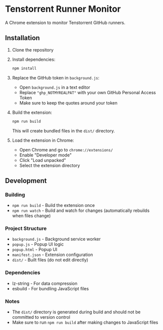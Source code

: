 # Tenstorrent Runner Monitor

A Chrome extension to monitor Tenstorrent GitHub runners.

## Installation

1. Clone the repository
2. Install dependencies:
   ```bash
   npm install
   ```
3. Replace the GitHub token in `background.js`:
   - Open `background.js` in a text editor
   - Replace `"ghp_NOTMYREALPAT"` with your own GitHub Personal Access Token
   - Make sure to keep the quotes around your token
4. Build the extension:
   ```bash
   npm run build
   ```
   This will create bundled files in the `dist/` directory.

5. Load the extension in Chrome:
   - Open Chrome and go to `chrome://extensions/`
   - Enable "Developer mode"
   - Click "Load unpacked"
   - Select the extension directory

## Development

### Building
- `npm run build` - Build the extension once
- `npm run watch` - Build and watch for changes (automatically rebuilds when files change)

### Project Structure
- `background.js` - Background service worker
- `popup.js` - Popup UI logic
- `popup.html` - Popup UI
- `manifest.json` - Extension configuration
- `dist/` - Built files (do not edit directly)

### Dependencies
- lz-string - For data compression
- esbuild - For bundling JavaScript files

### Notes
- The `dist/` directory is generated during build and should not be committed to version control
- Make sure to run `npm run build` after making changes to JavaScript files